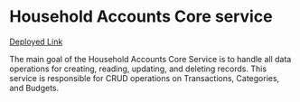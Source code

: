 # Household Accounts Core service

[Deployed Link](https://household-accounts-core-service.azurewebsites.net/api-spec)

The main goal of the Household Accounts Core Service is to handle all data operations for creating, reading, updating, and deleting records. This service is responsible for CRUD operations on Transactions, Categories, and Budgets.